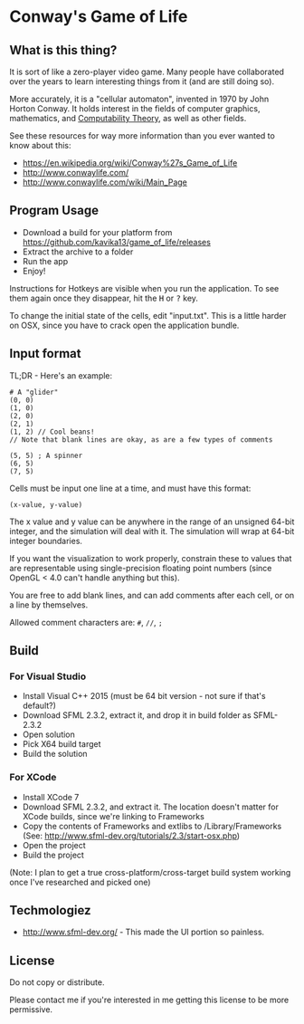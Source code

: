 # Conway's Game of Life

## What is this thing?

It is sort of like a zero-player video game. Many people have collaborated over the years to learn interesting things from it (and are still doing so).

More accurately, it is a "cellular automaton", invented in 1970 by John Horton Conway. It holds interest in the fields of computer graphics, mathematics, and [Computability Theory](https://en.wikipedia.org/wiki/Computability_theory), as well as other fields.

See these resources for way more information than you ever wanted to know about this:

- https://en.wikipedia.org/wiki/Conway%27s_Game_of_Life
- http://www.conwaylife.com/
- http://www.conwaylife.com/wiki/Main_Page

## Program Usage

- Download a build for your platform from https://github.com/kavika13/game_of_life/releases
- Extract the archive to a folder
- Run the app
- Enjoy!

Instructions for Hotkeys are visible when you run the application. To see them again once they disappear, hit the <kbd>H</kbd> or <kbd>?</kbd> key.

To change the initial state of the cells, edit "input.txt". This is a little harder on OSX, since you have to crack open the application bundle.

## Input format

TL;DR - Here's an example:

    # A "glider"
    (0, 0)
    (1, 0)
    (2, 0)
    (2, 1)
    (1, 2) // Cool beans!
    // Note that blank lines are okay, as are a few types of comments

    (5, 5) ; A spinner
    (6, 5)
    (7, 5)

Cells must be input one line at a time, and must have this format:

    (x-value, y-value)

The x value and y value can be anywhere in the range of an unsigned 64-bit integer, and the simulation will deal with it. The simulation will wrap at 64-bit integer boundaries.

If you want the visualization to work properly, constrain these to values that are representable using single-precision floating point numbers (since OpenGL &lt; 4.0 can&apos;t handle anything but this).

You are free to add blank lines, and can add comments after each cell, or on a line by themselves.

Allowed comment characters are: `#`, `//`, `;`

## Build

### For Visual Studio

- Install Visual C++ 2015 (must be 64 bit version - not sure if that's default?)
- Download SFML 2.3.2, extract it, and drop it in build folder as SFML-2.3.2
- Open solution
- Pick X64 build target
- Build the solution

### For XCode

- Install XCode 7
- Download SFML 2.3.2, and extract it. The location doesn't matter for XCode builds, since we're linking to Frameworks
- Copy the contents of Frameworks and extlibs to /Library/Frameworks (See: http://www.sfml-dev.org/tutorials/2.3/start-osx.php)
- Open the project
- Build the project

(Note: I plan to get a true cross-platform/cross-target build system working once I've researched and picked one)

## Techmologiez

- http://www.sfml-dev.org/ - This made the UI portion so painless.

## License

Do not copy or distribute.

Please contact me if you're interested in me getting this license to be more permissive.
